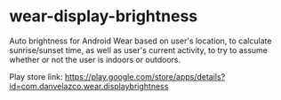 wear-display-brightness
=======================

Auto brightness for Android Wear based on user's location, to calculate sunrise/sunset time, as well as user's current activity, to try to assume whether or not the user is indoors or outdoors.

Play store link: https://play.google.com/store/apps/details?id=com.danvelazco.wear.displaybrightness
